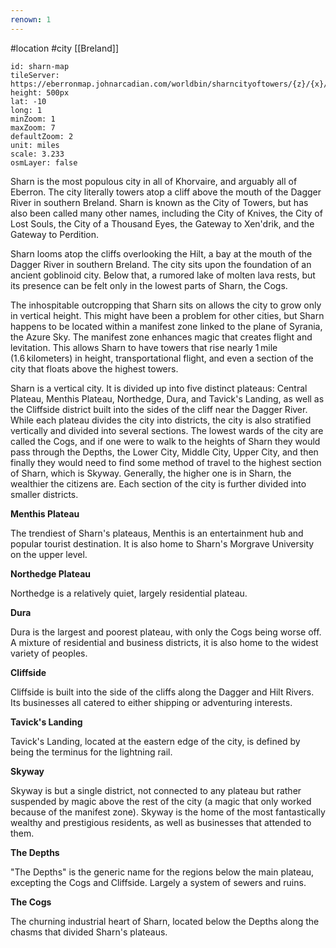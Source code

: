 ```yaml
---
renown: 1
---
```

 #location #city [[Breland]]

```leaflet
id: sharn-map
tileServer: https://eberronmap.johnarcadian.com/worldbin/sharncityoftowers/{z}/{x}/{y}.jpg
height: 500px
lat: -10
long: 1
minZoom: 1
maxZoom: 7
defaultZoom: 2
unit: miles
scale: 3.233
osmLayer: false
```

Sharn is the most populous city in all of Khorvaire, and arguably all of Eberron. The city literally towers atop a cliff above the mouth of the Dagger River in southern Breland. Sharn is known as the City of Towers, but has also been called many other names, including the City of Knives, the City of Lost Souls, the City of a Thousand Eyes, the Gateway to Xen'drik, and the Gateway to Perdition.

Sharn looms atop the cliffs overlooking the Hilt, a bay at the mouth of the Dagger River in southern Breland. The city sits upon the foundation of an ancient goblinoid city. Below that, a rumored lake of molten lava rests, but its presence can be felt only in the lowest parts of Sharn, the Cogs.

The inhospitable outcropping that Sharn sits on allows the city to grow only in vertical height. This might have been a problem for other cities, but Sharn happens to be located within a manifest zone linked to the plane of Syrania, the Azure Sky. The manifest zone enhances magic that creates flight and levitation. This allows Sharn to have towers that rise nearly 1 mile (1.6 kilometers) in height, transportational flight, and even a section of the city that floats above the highest towers.

Sharn is a vertical city. It is divided up into five distinct plateaus: Central Plateau, Menthis Plateau, Northedge, Dura, and Tavick's Landing, as well as the Cliffside district built into the sides of the cliff near the Dagger River. While each plateau divides the city into districts, the city is also stratified vertically and divided into several sections. The lowest wards of the city are called the Cogs, and if one were to walk to the heights of Sharn they would pass through the Depths, the Lower City, Middle City, Upper City, and then finally they would need to find some method of travel to the highest section of Sharn, which is Skyway. Generally, the higher one is in Sharn, the wealthier the citizens are. Each section of the city is further divided into smaller districts.

**Menthis Plateau**

The trendiest of Sharn's plateaus, Menthis is an entertainment hub and popular tourist destination. It is also home to Sharn's Morgrave University on the upper level.

**Northedge Plateau**

Northedge is a relatively quiet, largely residential plateau.

**Dura**

Dura is the largest and poorest plateau, with only the Cogs being worse off. A mixture of residential and business districts, it is also home to the widest variety of peoples.

**Cliffside**

Cliffside is built into the side of the cliffs along the Dagger and Hilt Rivers. Its businesses all catered to either shipping or adventuring interests.

**Tavick's Landing**

Tavick's Landing, located at the eastern edge of the city, is defined by being the terminus for the lightning rail.

**Skyway**

Skyway is but a single district, not connected to any plateau but rather suspended by magic above the rest of the city (a magic that only worked because of the manifest zone). Skyway is the home of the most fantastically wealthy and prestigious residents, as well as businesses that attended to them.

**The Depths**

"The Depths" is the generic name for the regions below the main plateau, excepting the Cogs and Cliffside. Largely a system of sewers and ruins.

**The Cogs**

The churning industrial heart of Sharn, located below the Depths along the chasms that divided Sharn's plateaus.